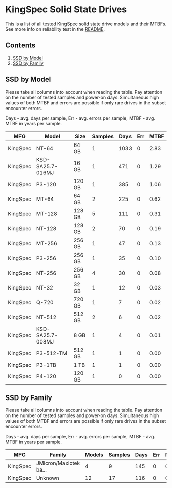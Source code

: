 KingSpec Solid State Drives
===========================

This is a list of all tested KingSpec solid state drive models and their MTBFs. See
more info on reliability test in the [README](https://github.com/bsdhw/SMART).

Contents
--------

1. [ SSD by Model  ](#ssd-by-model)
2. [ SSD by Family ](#ssd-by-family)

SSD by Model
------------

Please take all columns into account when reading the table. Pay attention on the
number of tested samples and power-on days. Simultaneous high values of both MTBF
and errors are possible if only rare drives in the subset encounter errors.

Days - avg. days per sample,
Err  - avg. errors per sample,
MTBF - avg. MTBF in years per sample.

| MFG       | Model              | Size   | Samples | Days  | Err   | MTBF |
|-----------|--------------------|--------|---------|-------|-------|------|
| KingSpec  | NT-64              | 64 GB  | 1       | 1033  | 0     | 2.83   |
| KingSpec  | KSD-SA25.7-016MJ   | 16 GB  | 1       | 471   | 0     | 1.29   |
| KingSpec  | P3-120             | 120 GB | 1       | 385   | 0     | 1.06   |
| KingSpec  | MT-64              | 64 GB  | 2       | 225   | 0     | 0.62   |
| KingSpec  | MT-128             | 128 GB | 5       | 111   | 0     | 0.31   |
| KingSpec  | NT-128             | 128 GB | 2       | 70    | 0     | 0.19   |
| KingSpec  | MT-256             | 256 GB | 1       | 47    | 0     | 0.13   |
| KingSpec  | P3-256             | 256 GB | 1       | 35    | 0     | 0.10   |
| KingSpec  | NT-256             | 256 GB | 4       | 30    | 0     | 0.08   |
| KingSpec  | NT-32              | 32 GB  | 1       | 12    | 0     | 0.03   |
| KingSpec  | Q-720              | 720 GB | 1       | 7     | 0     | 0.02   |
| KingSpec  | NT-512             | 512 GB | 2       | 6     | 0     | 0.02   |
| KingSpec  | KSD-SA25.7-008MJ   | 8 GB   | 1       | 4     | 0     | 0.01   |
| KingSpec  | P3-512-TM          | 512 GB | 1       | 1     | 0     | 0.00   |
| KingSpec  | P3-1TB             | 1 TB   | 1       | 1     | 0     | 0.00   |
| KingSpec  | P4-120             | 120 GB | 1       | 0     | 0     | 0.00   |

SSD by Family
-------------

Please take all columns into account when reading the table. Pay attention on the
number of tested samples and power-on days. Simultaneous high values of both MTBF
and errors are possible if only rare drives in the subset encounter errors.

Days - avg. days per sample,
Err  - avg. errors per sample,
MTBF - avg. MTBF in years per sample.

| MFG       | Family                 | Models | Samples | Days  | Err   | MTBF |
|-----------|------------------------|--------|---------|-------|-------|------|
| KingSpec  | JMicron/Maxiotek ba... | 4      | 9       | 145   | 0     | 0.40   |
| KingSpec  | Unknown                | 12     | 17      | 116   | 0     | 0.32   |
